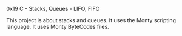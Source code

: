 0x19 C - Stacks, Queues - LIFO, FIFO

This project is about stacks and queues. It uses the Monty scripting language.
It uses Monty ByteCodes files.